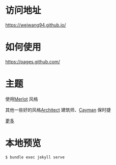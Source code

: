 
# 访问地址

https://weiwang94.github.io/


# 如何使用

https://pages.github.com/

# 主题

使用[Merlot](https://pages-themes.github.io/merlot/) 风格

其他一些好的风格[Architect](https://pages-themes.github.io/architect/) 建筑师、[Cayman](https://pages-themes.github.io/cayman/) 保时捷


[更多](https://pages.github.com/themes/)

# 本地预览

    $ bundle exec jekyll serve
